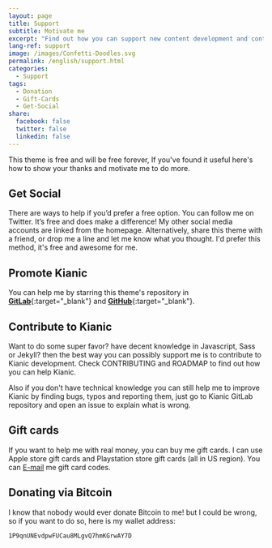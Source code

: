 ```yaml
---
layout: page
title: Support
subtitle: Motivate me
excerpt: "Find out how you can support new content development and contribute to the running costs of MahdiBaghbani.ir"
lang-ref: support
image: /images/Confetti-Doodles.svg
permalink: /english/support.html
categories:
  - Support
tags:
  - Donation
  - Gift-Cards
  - Get-Social
share:
  facebook: false
  twitter: false
  linkedin: false
---
```


This theme is free and will be free forever, If you've found it useful here's how to show your thanks and motivate me to do more.

## Get Social
There are ways to help if you’d prefer a free option. You can follow me on Twitter. It’s free and does make a difference!
My other social media accounts are linked from the homepage. Alternatively, share this theme with a friend, or drop me 
a line and let me know what you thought. I'd prefer this method, it's free and awesome for me.

## Promote Kianic
You can help me by starring this theme's repository in
[**<i class="fab fa-gitlab kianic-icon-gitlab" aria-hidden="true"></i> GitLab**](https://gitlab.com/Azadeh-Afzar/Web-Development/Kianic-Jekyll-Theme "Kianic Jekyll Theme"){:target="_blank"} and
[**<i class="fab fa-github kianic-icon-github" aria-hidden="true"></i> GitHub**](https://github.com/Azadeh-Afzar/Kianic-Jekyll-Theme "Kianic Jekyll Theme"){:target="_blank"}.

## Contribute to Kianic
Want to do some super favor? have decent knowledge in <i class="fab fa-js kianic-icon-javascript" aria-hidden="true"></i> Javascript,
<i class="fab fa-sass kianic-icon-sass" aria-hidden="true"></i> Sass or <i class="kiasimcons kiasimcons-jekyll kiasimcons-color-jekyll"></i> Jekyll?
then the best way you can possibly support me is to contribute to Kianic development.
Check CONTRIBUTING and ROADMAP to find out how you can help Kianic.

Also if you don't have technical knowledge you can still help me to improve Kianic by finding bugs, typos and reporting them, just go to Kianic GitLab repository and open an issue to explain what is wrong.

## Gift cards
If you want to help me with real money, you can buy me gift cards. I can use
<i class="fab fa-apple" aria-hidden="true"></i> Apple store gift cards and <i class="fab fa-playstation kianic-icon-playstation" aria-hidden="true"></i>
Playstation store gift cards (all in US region). You can
<a href="mailto:{{ site.protonmail }}" target="_blank"><i class="kiasimcons kiasimcons-protonmail kiasimcons-color-protonmail"></i> E-mail</a>
 me gift card codes.

## Donating via Bitcoin
I know that nobody would ever donate
<i class="fab fa-bitcoin kianic-icon-bitcoin" aria-hidden="true"></i>
Bitcoin to me! but I could be wrong, so if you want to do so, here is my wallet address:

`1P9qnUNEvdpwFUCau8MLgvQ7hmKGrwAY7D`
